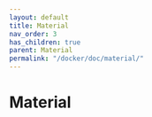 ```yaml
---
layout: default
title: Material
nav_order: 3
has_children: true
parent: Material
permalink: "/docker/doc/material/"
---
```


# Material

